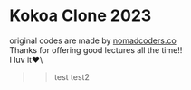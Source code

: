 # Kokoa Clone 2023

original codes are made by [nomadcoders.co](https://nomadcoders.co/)\
Thanks for offering good lectures all the time!!\
I luv it❤️\
>>test
>test2
